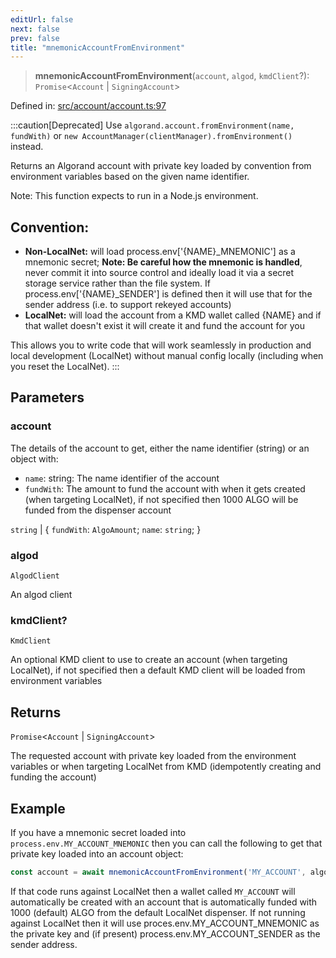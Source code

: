 ```yaml
---
editUrl: false
next: false
prev: false
title: "mnemonicAccountFromEnvironment"
---
```


> **mnemonicAccountFromEnvironment**(`account`, `algod`, `kmdClient`?): `Promise`\<`Account` \| `SigningAccount`\>

Defined in: [src/account/account.ts:97](https://github.com/algorandfoundation/algokit-utils-ts/blob/e57e96ab17213653e656688e8d7251c0107554cf/src/account/account.ts#L97)

:::caution[Deprecated]
Use `algorand.account.fromEnvironment(name, fundWith)` or `new AccountManager(clientManager).fromEnvironment()` instead.

Returns an Algorand account with private key loaded by convention from environment variables based on the given name identifier.

Note: This function expects to run in a Node.js environment.

## Convention:
* **Non-LocalNet:** will load process.env['{NAME}_MNEMONIC'] as a mnemonic secret; **Note: Be careful how the mnemonic is handled**,
 never commit it into source control and ideally load it via a secret storage service rather than the file system.
  If process.env['{NAME}_SENDER'] is defined then it will use that for the sender address (i.e. to support rekeyed accounts)
* **LocalNet:** will load the account from a KMD wallet called {NAME} and if that wallet doesn't exist it will create it and fund the account for you

This allows you to write code that will work seamlessly in production and local development (LocalNet) without manual config locally (including when you reset the LocalNet).
:::

## Parameters

### account

The details of the account to get, either the name identifier (string) or an object with:
  * `name`: string: The name identifier of the account
  * `fundWith`: The amount to fund the account with when it gets created (when targeting LocalNet), if not specified then 1000 ALGO will be funded from the dispenser account

`string` | \{ `fundWith`: `AlgoAmount`; `name`: `string`; \}

### algod

`AlgodClient`

An algod client

### kmdClient?

`KmdClient`

An optional KMD client to use to create an account (when targeting LocalNet), if not specified then a default KMD client will be loaded from environment variables

## Returns

`Promise`\<`Account` \| `SigningAccount`\>

The requested account with private key loaded from the environment variables or when targeting LocalNet from KMD (idempotently creating and funding the account)

## Example

If you have a mnemonic secret loaded into `process.env.MY_ACCOUNT_MNEMONIC` then you can call the following to get that private key loaded into an account object:
```typescript
const account = await mnemonicAccountFromEnvironment('MY_ACCOUNT', algod)
```

If that code runs against LocalNet then a wallet called `MY_ACCOUNT` will automatically be created with an account that is automatically funded with 1000 (default) ALGO from the default LocalNet dispenser.
If not running against LocalNet then it will use proces.env.MY_ACCOUNT_MNEMONIC as the private key and (if present) process.env.MY_ACCOUNT_SENDER as the sender address.
